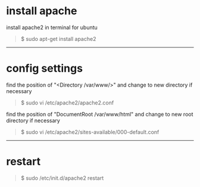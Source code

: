 # install apache

install apache2 in terminal for ubuntu
>$ sudo apt-get install apache2

***
# config settings

find the position of "<Directory /var/www/>" and change to new directory if necessary

>$ sudo vi /etc/apache2/apache2.conf

find the position of "DocumentRoot /var/www/html" and change to new root directory if necessary

>$ sudo vi /etc/apache2/sites-available/000-default.conf

***
# restart

>$ sudo /etc/init.d/apache2 restart
